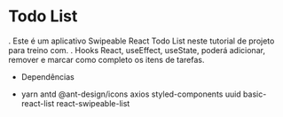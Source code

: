 # Todo List

. Este é um aplicativo Swipeable React Todo List neste tutorial de projeto para treino com.
. Hooks React, useEffect, useState, poderá adicionar, remover e marcar como completo os itens de tarefas.

- Dependências

* yarn antd @ant-design/icons axios styled-components uuid basic-react-list react-swipeable-list
